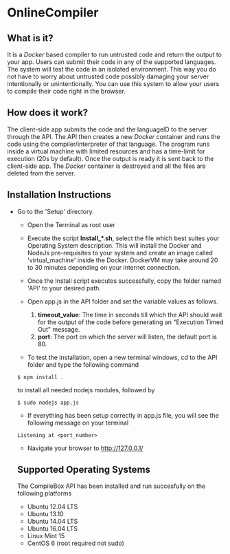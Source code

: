# OnlineCompiler
## What is it? ##
It is a *Docker* based compiler to run untrusted code and return the output to your app. Users can submit their code in any of the supported languages. The system will test the code in an isolated environment. This way you do not have to worry about untrusted code possibly damaging your server intentionally or unintentionally.
You can use this system to allow your users to compile their code right in the browser.
## How does it work? ##

The client-side app submits the code and the languageID to the server through the API. The API then creates a new *Docker* container and runs the code using the compiler/interpreter of that language. The program runs inside a virtual machine with limited resources and has a time-limit for execution (20s by default). Once the output is ready it is sent back to the client-side app. The *Docker* container is destroyed and all the files are deleted from the server.
## Installation Instructions ##

* Go to the 'Setup' directory.
    - Open the Terminal as root user
    
    - Execute the script **Install_*.sh**, select the file which best suites your Operating System description. This will install the Docker and NodeJs pre-requisites to your system and create an image called 'virtual_machine' inside the Docker. DockerVM may take around 20 to 30 minutes depending on your internet connection.
    
    - Once the Install script executes successfully, copy the folder named 'API' to your desired path.
    
    - Open app.js in the API folder and set the variable values as follows.
    
    	1. **timeout_value**: The time in seconds till which the API should wait for the output of the code before generating an "Execution Timed Out" message.
        2. **port**: The port on which the server will listen, the default port is 80.
        
    - To test the installation, open a new terminal windows, cd to the API folder and type the following command
	```
    $ npm install .
    ```
	to install all needed nodejs modules, followed by
	
    ```
    $ sudo nodejs app.js
    ```
    - If everything has been setup correctly in app.js file, you will see the following message on your terminal
    ```
    Listening at <port_number>
    ```

    - Navigate your browser to http://127.0.0.1/
    
    ## Supported Operating Systems ##
    The CompileBox API has been installed and run succesfully on the following platforms
	- Ubuntu 12.04 LTS
    - Ubuntu 13.10
    - Ubuntu 14.04 LTS
    - Ubuntu 16.04 LTS
    - Linux Mint 15 
    - CentOS 6 (root required not sudo)

